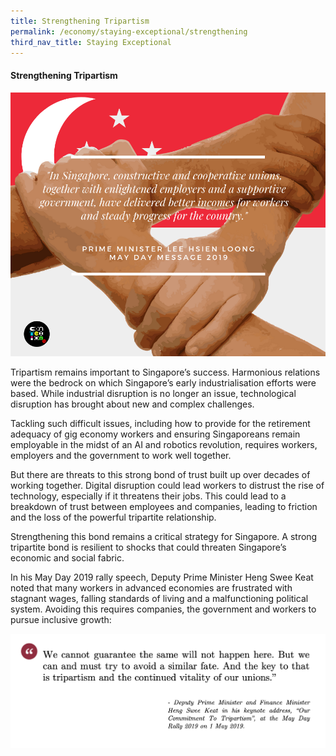 ```yaml
---
title: Strengthening Tripartism
permalink: /economy/staying-exceptional/strengthening
third_nav_title: Staying Exceptional
---
```

#### Strengthening Tripartism
![Alt text for image on Isomer site](/images/economy/staying-exceptional/59684637_2694277900614158_2205422520599838720_n.png)

Tripartism remains important to Singapore’s success. Harmonious relations were the bedrock on which Singapore’s early industrialisation efforts were based. While industrial disruption is no longer an issue, technological disruption has brought about new and complex challenges.

Tackling such difficult issues, including how to provide for the retirement adequacy of gig economy workers and ensuring Singaporeans remain employable in the midst of an AI and robotics revolution, requires workers, employers and the government to work well together.

But there are threats to this strong bond of trust built up over decades of working together. Digital disruption could lead workers to distrust the rise of technology, especially if it threatens their jobs. This could lead to a breakdown of trust between employees and companies, leading to friction and the loss of the powerful tripartite relationship.

Strengthening this bond remains a critical strategy for Singapore. A strong tripartite bond is resilient to shocks that could threaten Singapore’s economic and social fabric.

In his May Day 2019 rally speech, Deputy Prime Minister Heng Swee Keat noted that many workers in advanced economies are frustrated with stagnant wages, falling standards of living and a malfunctioning political system. Avoiding this requires companies, the government and workers to pursue inclusive growth:

![Alt text for image on Isomer site](/images/economy/staying-exceptional/Screenshot%202020-1-2.png)